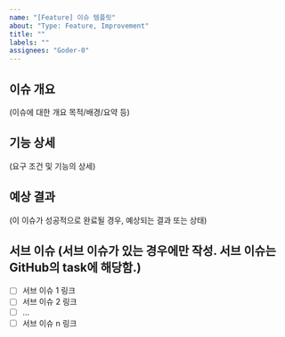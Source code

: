 ```yaml
---
name: "[Feature] 이슈 템플릿"
about: "Type: Feature, Improvement"
title: ""
labels: ""
assignees: "Goder-0"
---
```


## 이슈 개요

(이슈에 대한 개요 목적/배경/요약 등)

## 기능 상세

(요구 조건 및 기능의 상세)

## 예상 결과

(이 이슈가 성공적으로 완료될 경우, 예상되는 결과 또는 상태)

## 서브 이슈 (서브 이슈가 있는 경우에만 작성. 서브 이슈는 GitHub의 task에 해당함.)

- [ ] 서브 이슈 1 링크
- [ ] 서브 이슈 2 링크
- [ ] ...
- [ ] 서브 이슈 n 링크
